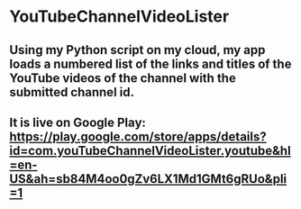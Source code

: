 # YouTubeChannelVideoLister
## Using my Python script on my cloud, my app loads a numbered list of the links and titles of the YouTube videos of the channel with the submitted channel id.
## It is live on Google Play: https://play.google.com/store/apps/details?id=com.youTubeChannelVideoLister.youtube&hl=en-US&ah=sb84M4oo0gZv6LX1Md1GMt6gRUo&pli=1

